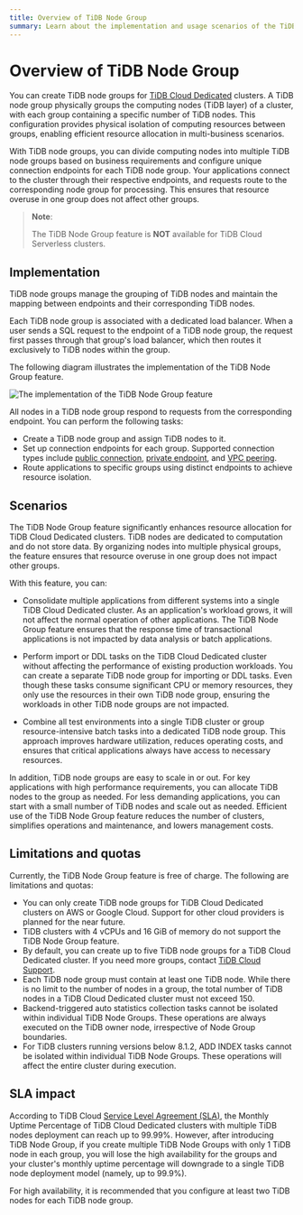 ```yaml
---
title: Overview of TiDB Node Group 
summary: Learn about the implementation and usage scenarios of the TiDB Node Group feature.
---
```


# Overview of TiDB Node Group

You can create TiDB node groups for [TiDB Cloud Dedicated](/tidb-cloud/select-cluster-tier.md#tidb-cloud-dedicated) clusters. A TiDB node group physically groups the computing nodes (TiDB layer) of a cluster, with each group containing a specific number of TiDB nodes. This configuration provides physical isolation of computing resources between groups, enabling efficient resource allocation in multi-business scenarios.

With TiDB node groups, you can divide computing nodes into multiple TiDB node groups based on business requirements and configure unique connection endpoints for each TiDB node group. Your applications connect to the cluster through their respective endpoints, and requests route to the corresponding node group for processing. This ensures that resource overuse in one group does not affect other groups.

> **Note**:
>
> The TiDB Node Group feature is **NOT** available for TiDB Cloud Serverless clusters.

## Implementation

TiDB node groups manage the grouping of TiDB nodes and maintain the mapping between endpoints and their corresponding TiDB nodes.

Each TiDB node group is associated with a dedicated load balancer. When a user sends a SQL request to the endpoint of a TiDB node group, the request first passes through that group's load balancer, which then routes it exclusively to TiDB nodes within the group.

The following diagram illustrates the implementation of the TiDB Node Group feature.

![The implementation of the TiDB Node Group feature](/media/tidb-cloud/implementation-of-tidb-node-group.png)

All nodes in a TiDB node group respond to requests from the corresponding endpoint. You can perform the following tasks:

- Create a TiDB node group and assign TiDB nodes to it.
- Set up connection endpoints for each group. Supported connection types include [public connection](/tidb-cloud/tidb-node-group-management.md#connect-via-public-connection), [private endpoint](/tidb-cloud/tidb-node-group-management.md#connect-via-private-endpoint), and [VPC peering](/tidb-cloud/tidb-node-group-management.md#connect-via-vpc-peering).
- Route applications to specific groups using distinct endpoints to achieve resource isolation.

## Scenarios

The TiDB Node Group feature significantly enhances resource allocation for TiDB Cloud Dedicated clusters. TiDB nodes are dedicated to computation and do not store data. By organizing nodes into multiple physical groups, the feature ensures that resource overuse in one group does not impact other groups.

With this feature, you can:

- Consolidate multiple applications from different systems into a single TiDB Cloud Dedicated cluster. As an application's workload grows, it will not affect the normal operation of other applications. The TiDB Node Group feature ensures that the response time of transactional applications is not impacted by data analysis or batch applications.

- Perform import or DDL tasks on the TiDB Cloud Dedicated cluster without affecting the performance of existing production workloads. You can create a separate TiDB node group for importing or DDL tasks. Even though these tasks consume significant CPU or memory resources, they only use the resources in their own TiDB node group, ensuring the workloads in other TiDB node groups are not impacted. 

- Combine all test environments into a single TiDB cluster or group resource-intensive batch tasks into a dedicated TiDB node group. This approach improves hardware utilization, reduces operating costs, and ensures that critical applications always have access to necessary resources.

In addition, TiDB node groups are easy to scale in or out. For key applications with high performance requirements, you can allocate TiDB nodes to the group as needed. For less demanding applications, you can start with a small number of TiDB nodes and scale out as needed. Efficient use of the TiDB Node Group feature reduces the number of clusters, simplifies operations and maintenance, and lowers management costs.

## Limitations and quotas

Currently, the TiDB Node Group feature is free of charge. The following are limitations and quotas:

- You can only create TiDB node groups for TiDB Cloud Dedicated clusters on AWS or Google Cloud. Support for other cloud providers is planned for the near future.
- TiDB clusters with 4 vCPUs and 16 GiB of memory do not support the TiDB Node Group feature.
- By default, you can create up to five TiDB node groups for a TiDB Cloud Dedicated cluster. If you need more groups, contact [TiDB Cloud Support](/tidb-cloud/tidb-cloud-support.md). 
- Each TiDB node group must contain at least one TiDB node. While there is no limit to the number of nodes in a group, the total number of TiDB nodes in a TiDB Cloud Dedicated cluster must not exceed 150.
- Backend-triggered auto statistics collection tasks cannot be isolated within individual TiDB Node Groups. These operations are always executed on the TiDB owner node, irrespective of Node Group boundaries.
- For TiDB clusters running versions below 8.1.2, ADD INDEX tasks cannot be isolated within individual TiDB Node Groups. These operations will affect the entire cluster during execution.

## SLA impact

According to TiDB Cloud [Service Level Agreement (SLA)](https://www.pingcap.com/legal/service-level-agreement-for-tidb-cloud-services/), the Monthly Uptime Percentage of TiDB Cloud Dedicated clusters with multiple TiDB nodes deployment can reach up to 99.99%. However, after introducing TiDB Node Group, if you create multiple TiDB Node Groups with only 1 TiDB node in each group, you will lose the high availability for the groups and your cluster's monthly uptime percentage will downgrade to a single TiDB node deployment model (namely, up to 99.9%).  

For high availability, it is recommended that you configure at least two TiDB nodes for each TiDB node group.

